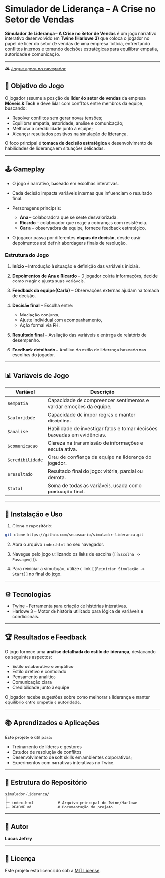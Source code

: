 # Simulador de Liderança – A Crise no Setor de Vendas

**Simulador de Liderança – A Crise no Setor de Vendas** é um jogo narrativo interativo desenvolvido em **Twine (Harlowe 3)** que coloca o jogador no papel de líder do setor de vendas de uma empresa fictícia, enfrentando conflitos internos e tomando decisões estratégicas para equilibrar empatia, autoridade e comunicação.

---

🎮 [Jogue agora no navegador](https://seuusuario.github.io/simulador-lideranca/)

## 🎯 Objetivo do Jogo

O jogador assume a posição de **líder do setor de vendas** da empresa **Móveis & Tech** e deve lidar com conflitos entre membros da equipe, buscando:

* Resolver conflitos sem gerar novas tensões;
* Equilibrar empatia, autoridade, análise e comunicação;
* Melhorar a credibilidade junto à equipe;
* Alcançar resultados positivos na simulação de liderança.

O foco principal é **tomada de decisão estratégica** e desenvolvimento de habilidades de liderança em situações delicadas.

---

## 🕹️ Gameplay

* O jogo é narrativo, baseado em escolhas interativas.
* Cada decisão impacta variáveis internas que influenciam o resultado final.
* Personagens principais:

  * **Ana** – colaboradora que se sente desvalorizada.
  * **Ricardo** – colaborador que reage a cobranças com resistência.
  * **Carla** – observadora da equipe, fornece feedback estratégico.
* O jogador passa por diferentes **etapas de decisão**, desde ouvir depoimentos até definir abordagens finais de resolução.

### Estrutura do Jogo

1. **Início** – Introdução à situação e definição das variáveis iniciais.
2. **Depoimentos de Ana e Ricardo** – O jogador coleta informações, decide como reagir e ajusta suas variáveis.
3. **Feedback da equipe (Carla)** – Observações externas ajudam na tomada de decisão.
4. **Decisão final** – Escolha entre:

   * Mediação conjunta,
   * Ajuste individual com acompanhamento,
   * Ação formal via RH.
5. **Resultado final** – Avaliação das variáveis e entrega de relatório de desempenho.
6. **Feedback detalhado** – Análise do estilo de liderança baseado nas escolhas do jogador.

---

## 📊 Variáveis de Jogo

| Variável         | Descrição                                                               |
| ---------------- | ----------------------------------------------------------------------- |
| `$empatia`       | Capacidade de compreender sentimentos e validar emoções da equipe.      |
| `$autoridade`    | Capacidade de impor regras e manter disciplina.                         |
| `$analise`       | Habilidade de investigar fatos e tomar decisões baseadas em evidências. |
| `$comunicacao`   | Clareza na transmissão de informações e escuta ativa.                   |
| `$credibilidade` | Grau de confiança da equipe na liderança do jogador.                    |
| `$resultado`     | Resultado final do jogo: vitória, parcial ou derrota.                   |
| `$total`         | Soma de todas as variáveis, usada como pontuação final.                 |

---

## 📝 Instalação e Uso

1. Clone o repositório:

```bash
git clone https://github.com/seuusuario/simulador-lideranca.git
```

2. Abra o arquivo `index.html` no seu navegador.

3. Navegue pelo jogo utilizando os links de escolha (`[[Escolha -> Passagem]]`).

4. Para reiniciar a simulação, utilize o link `[[Reiniciar Simulação -> Start]]` no final do jogo.

---

## ⚙️ Tecnologias

* [Twine](https://twinery.org/) – Ferramenta para criação de histórias interativas.
* Harlowe 3 – Motor de história utilizado para lógica de variáveis e condicionais.

---

## 🏆 Resultados e Feedback

O jogo fornece uma **análise detalhada do estilo de liderança**, destacando os seguintes aspectos:

* Estilo colaborativo e empático
* Estilo diretivo e controlado
* Pensamento analítico
* Comunicação clara
* Credibilidade junto à equipe

O jogador recebe sugestões sobre como melhorar a liderança e manter equilíbrio entre empatia e autoridade.

---

## 📚 Aprendizados e Aplicações

Este projeto é útil para:

* Treinamento de líderes e gestores;
* Estudos de resolução de conflitos;
* Desenvolvimento de soft skills em ambientes corporativos;
* Experimentos com narrativas interativas no Twine.

---

## 📌 Estrutura do Repositório

```
simulador-lideranca/
│
├─ index.html           # Arquivo principal do Twine/Harlowe
├─ README.md            # Documentação do projeto
```

---

## 👤 Autor

**Lucas Jefrey**

---

## 📄 Licença

Este projeto está licenciado sob a [MIT License](LICENSE).
